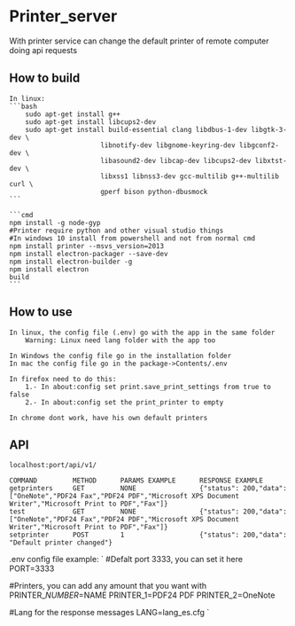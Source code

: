 # Printer_server

With printer service can change the default printer of remote computer doing api requests

## How to build

	In linux:
	```bash
		sudo apt-get install g++
		sudo apt-get install libcups2-dev
		sudo apt-get install build-essential clang libdbus-1-dev libgtk-3-dev \
						   libnotify-dev libgnome-keyring-dev libgconf2-dev \
						   libasound2-dev libcap-dev libcups2-dev libxtst-dev \
						   libxss1 libnss3-dev gcc-multilib g++-multilib curl \
						   gperf bison python-dbusmock
	```

	```cmd
	npm install -g node-gyp
	#Printer require python and other visual studio things
	#In windows 10 install from powershell and not from normal cmd
	npm install printer --msvs_version=2013
	npm install electron-packager --save-dev
	npm install electron-builder -g
	npm install electron
	build
	```

## How to use
	In linux, the config file (.env) go with the app in the same folder
		Warning: Linux need lang folder with the app too
		
	In Windows the config file go in the installation folder
	In mac the config file go in the package->Contents/.env
	
	In firefox need to do this:
		1.- In about:config set print.save_print_settings from true to false
		2.- In about:config set the print_printer to empty
		
	In chrome dont work, have his own default printers

## API
	localhost:port/api/v1/

	COMMAND			METHOD		PARAMS EXAMPLE		RESPONSE EXAMPLE
	getprinters		GET			NONE				{"status": 200,"data": ["OneNote","PDF24 Fax","PDF24 PDF","Microsoft XPS Document Writer","Microsoft Print to PDF","Fax"]}
	test			GET			NONE				{"status": 200,"data": ["OneNote","PDF24 Fax","PDF24 PDF","Microsoft XPS Document Writer","Microsoft Print to PDF","Fax"]}
	setprinter		POST		1					{"status": 200,"data": "Default printer changed"}


.env config file example:
`
#Defalt port 3333, you can set it here
PORT=3333

#Printers, you can add any amount that you want with PRINTER_$NUMBER=$NAME
PRINTER_1=PDF24 PDF
PRINTER_2=OneNote

#Lang for the response messages
LANG=lang_es.cfg
`